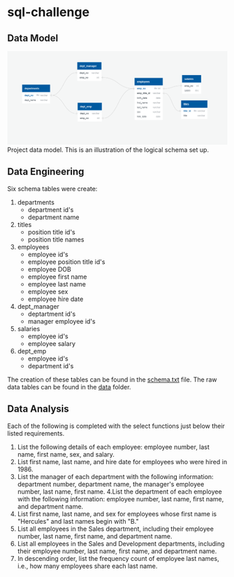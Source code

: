 # sql-challenge

## Data Model

![Project Data Model](./data-model.png)
Project data model. This is an illustration of the logical schema set up.

## Data Engineering

Six schema tables were create:
1. departments
    - department id's
    - department name
2. titles
    - position title id's
    - position title names
3. employees
    - employee id's
    - employee position title id's
    - employee DOB
    - employee first name
    - employee last name
    - employee sex
    - employee hire date
4. dept_manager
    - deptartment id's
    - manager employee id's
5. salaries
    - employee id's
    - employee salary
6. dept_emp
    - employee id's
    - department id's
    
The creation of these tables can be found in the [schema.txt](https://github.com/meielerol/sql-challenge/blob/main/schema.sql) file. The raw data tables can be found in the [data](https://github.com/meielerol/sql-challenge/tree/main/data) folder.

## Data Analysis

Each of the following is completed with the select functions just below their listed requirements.
1. List the following details of each employee: employee number, last name, first name, sex, and salary.
2. List first name, last name, and hire date for employees who were hired in 1986.
3. List the manager of each department with the following information: department number, department name, the manager's employee number, last name, first name.
4.List the department of each employee with the following information: employee number, last name, first name, and department name.
5. List first name, last name, and sex for employees whose first name is "Hercules" and last names begin with "B."
6. List all employees in the Sales department, including their employee number, last name, first name, and department name.
7. List all employees in the Sales and Development departments, including their employee number, last name, first name, and department name.
8. In descending order, list the frequency count of employee last names, i.e., how many employees share each last name.